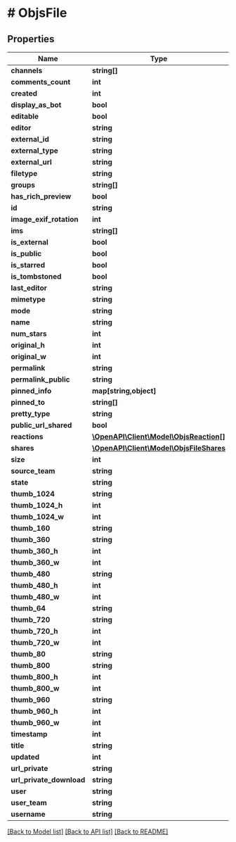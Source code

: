 # # ObjsFile

## Properties

Name | Type | Description | Notes
------------ | ------------- | ------------- | -------------
**channels** | **string[]** |  | [optional] 
**comments_count** | **int** |  | [optional] 
**created** | **int** |  | [optional] 
**display_as_bot** | **bool** |  | [optional] 
**editable** | **bool** |  | [optional] 
**editor** | **string** |  | [optional] 
**external_id** | **string** |  | [optional] 
**external_type** | **string** |  | [optional] 
**external_url** | **string** |  | [optional] 
**filetype** | **string** |  | [optional] 
**groups** | **string[]** |  | [optional] 
**has_rich_preview** | **bool** |  | [optional] 
**id** | **string** |  | [optional] 
**image_exif_rotation** | **int** |  | [optional] 
**ims** | **string[]** |  | [optional] 
**is_external** | **bool** |  | [optional] 
**is_public** | **bool** |  | [optional] 
**is_starred** | **bool** |  | [optional] 
**is_tombstoned** | **bool** |  | [optional] 
**last_editor** | **string** |  | [optional] 
**mimetype** | **string** |  | [optional] 
**mode** | **string** |  | [optional] 
**name** | **string** |  | [optional] 
**num_stars** | **int** |  | [optional] 
**original_h** | **int** |  | [optional] 
**original_w** | **int** |  | [optional] 
**permalink** | **string** |  | [optional] 
**permalink_public** | **string** |  | [optional] 
**pinned_info** | **map[string,object]** |  | [optional] 
**pinned_to** | **string[]** |  | [optional] 
**pretty_type** | **string** |  | [optional] 
**public_url_shared** | **bool** |  | [optional] 
**reactions** | [**\OpenAPI\Client\Model\ObjsReaction[]**](ObjsReaction.md) |  | [optional] 
**shares** | [**\OpenAPI\Client\Model\ObjsFileShares**](ObjsFileShares.md) |  | [optional] 
**size** | **int** |  | [optional] 
**source_team** | **string** |  | [optional] 
**state** | **string** |  | [optional] 
**thumb_1024** | **string** |  | [optional] 
**thumb_1024_h** | **int** |  | [optional] 
**thumb_1024_w** | **int** |  | [optional] 
**thumb_160** | **string** |  | [optional] 
**thumb_360** | **string** |  | [optional] 
**thumb_360_h** | **int** |  | [optional] 
**thumb_360_w** | **int** |  | [optional] 
**thumb_480** | **string** |  | [optional] 
**thumb_480_h** | **int** |  | [optional] 
**thumb_480_w** | **int** |  | [optional] 
**thumb_64** | **string** |  | [optional] 
**thumb_720** | **string** |  | [optional] 
**thumb_720_h** | **int** |  | [optional] 
**thumb_720_w** | **int** |  | [optional] 
**thumb_80** | **string** |  | [optional] 
**thumb_800** | **string** |  | [optional] 
**thumb_800_h** | **int** |  | [optional] 
**thumb_800_w** | **int** |  | [optional] 
**thumb_960** | **string** |  | [optional] 
**thumb_960_h** | **int** |  | [optional] 
**thumb_960_w** | **int** |  | [optional] 
**timestamp** | **int** |  | [optional] 
**title** | **string** |  | [optional] 
**updated** | **int** |  | [optional] 
**url_private** | **string** |  | [optional] 
**url_private_download** | **string** |  | [optional] 
**user** | **string** |  | [optional] 
**user_team** | **string** |  | [optional] 
**username** | **string** |  | [optional] 

[[Back to Model list]](../../README.md#documentation-for-models) [[Back to API list]](../../README.md#documentation-for-api-endpoints) [[Back to README]](../../README.md)


